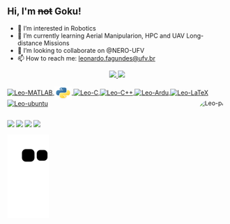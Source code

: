 ## Hi, I'm ~~not~~ Goku!
- 👀 I’m interested in Robotics
- 🌱 I’m currently learning Aerial Manipularion, HPC and UAV Long-distance Missions
- 💞️ I’m looking to collaborate on @NERO-UFV
- 📫 How to reach me: leonardo.fagundes@ufv.br


<div align="center">
  <a href="https://github.com/LeonardoFagundesJr">
  <img height="180em" src="https://github-readme-stats.vercel.app/api?username=LeonardoFagundesJr&show_icons=true&theme=tokyonight&include_all_commits=true&count_private=true"/>
  <img height="180em" src="https://github-readme-stats.vercel.app/api/top-langs/?username=LeonardoFagundesJr&layout=compact&langs_count=7&theme=tokyonight"/>
</div>
<div style="display: inline_block"><br>
  <img align="center" alt="Leo-MATLAB" height="30" width="40" src="https://cdn.jsdelivr.net/gh/devicons/devicon/icons/matlab/matlab-original.svg">
  <img align="center" alt="Rafa-Python" height="30" width="40" src="https://raw.githubusercontent.com/devicons/devicon/master/icons/python/python-original.svg">
  <img align="center" alt="Leo-C" height="30" width="40" src="https://cdn.jsdelivr.net/gh/devicons/devicon/icons/c/c-original.svg">
  <img align="center" alt="Leo-C++" height="30" width="40" src="https://cdn.jsdelivr.net/gh/devicons/devicon/icons/cplusplus/cplusplus-original.svg">
  <img align="center" alt="Leo-Ardu" height="30" width="40" src="https://cdn.jsdelivr.net/gh/devicons/devicon/icons/arduino/arduino-original-wordmark.svg">
  <!--- <img align="center" alt="Leo-Bash" height="30" width="40" src="https://cdn.jsdelivr.net/gh/devicons/devicon/icons/bash/bash-original.svg"> --->
  <!--- <img align="center" alt="Leo-Canva" height="30" width="40" src="https://cdn.jsdelivr.net/gh/devicons/devicon/icons/canva/canva-original.svg"> --->
  <img align="center" alt="Leo-LaTeX" height="25" width="80" src="https://upload.wikimedia.org/wikipedia/commons/thumb/b/bb/Ros_logo.svg/1280px-Ros_logo.svg.png">
  <img align="center" alt="Leo-ubuntu" height="30" width="40" src="https://cdn.jsdelivr.net/gh/devicons/devicon/icons/ubuntu/ubuntu-plain.svg">
  <img align="right" alt="Leo-pic" height="150" style="border-radius:50px;" src="http://pixelartmaker-data-78746291193.nyc3.digitaloceanspaces.com/image/af9c3c448d51297.png">
</div>
  
  ##
  
  <div> 
  <a href="https://www.youtube.com/channel/UCiGg25HICBDHE0UzN-tj3sQ" target="_blank"><img src="https://img.shields.io/badge/YouTube-FF0000?style=for-the-badge&logo=youtube&logoColor=white" target="_blank"></a>
  <a href="https://www.instagram.com/leo_fjunior/" target="_blank"><img src="https://img.shields.io/badge/Instagram-E4405F?style=for-the-badge&logo=instagram&logoColor=white" target="_blank"></a>
 	<!--- <a href="https://www.twitch.tv/rafaballerinii" target="_blank"><img src="https://img.shields.io/badge/Twitch-9146FF?style=for-the-badge&logo=twitch&logoColor=white" target="_blank"></a> --->
  <!--- <a href="https://discord.gg/wagxzStdcR" target="_blank"><img src="https://img.shields.io/badge/Discord-7289DA?style=for-the-badge&logo=discord&logoColor=white" target="_blank"></a> --->
  <a href = "mailto:leonardo.fagundes@ufv.br"><img src="https://img.shields.io/badge/-Gmail-%23333?style=for-the-badge&logo=gmail&logoColor=white" target="_blank"></a>
  <a href="https://www.linkedin.com/in/leonardo-alves-fagundes-junior-2007a5233/" target="_blank"><img src="https://img.shields.io/badge/-LinkedIn-%230077B5?style=for-the-badge&logo=linkedin&logoColor=white" target="_blank"></a> 
 
  ![Snake animation](https://github.com/LeonardoFagundesJr/LeonardoFagundesJr/blob/output/github-contribution-grid-snake.svg)
 
</div>
  


<!---
LeonardoFagundesJr/LeonardoFagundesJr is a ✨ special ✨ repository because its `README.md` (this file) appears on your GitHub profile.
You can click the Preview link to take a look at your changes.
--->
